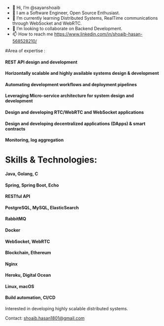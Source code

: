 - 👋 Hi, I’m @sayanshoaib
- 👀 I am a Software Engineer, Open Source Enthusiast.
- 🌱 I’m currently learning Distributed Systems, RealTime communications through WebSocket and WebRTC.
- 💞️ I’m looking to collaborate on Backend Development.
- 📫 How to reach me https://www.linkedin.com/in/shoaib-hasan-568528210/

#Area of expertise :

#### REST API design and development
#### Horizontally scalable and highly available systems design & development
#### Automating development workflows and deployment pipelines
#### Leveraging Micro-service architecture for system design and development
#### Design and developing RTC/WebRTC and WebSocket applications
#### Design and developing decentralized applications (DApps) & smart contracts
#### Monitoring, log aggregation

# Skills & Technologies:

#### Java, Golang, C
#### Spring, Spring Boot, Echo
#### RESTful API
#### PostgreSQL, MySQL, ElasticSearch
#### RabbitMQ
#### Docker
#### WebSocket, WebRTC
#### Blockchain, Ethereum
#### Nginx
#### Heroku, Digital Ocean
#### Linux, macOS
#### Build automation, CI/CD
Interested in developing highly scalable distributed systems.

Contact: shoaib.hasan1801@gmail.com

<!---
sayanshoaib/sayanshoaib is a ✨ special ✨ repository because its `README.md` (this file) appears on your GitHub profile.
You can click the Preview link to take a look at your changes.
--->
